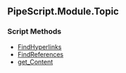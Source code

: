 ## PipeScript.Module.Topic


### Script Methods


* [FindHyperlinks](FindHyperlinks.md)
* [FindReferences](FindReferences.md)
* [get_Content](get_Content.md)
